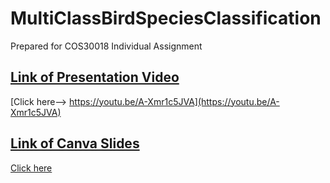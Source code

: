 # MultiClassBirdSpeciesClassification
Prepared for COS30018 Individual Assignment

## **[Link of Presentation Video](https://youtu.be/A-Xmr1c5JVA)**
[Click here--> https://youtu.be/A-Xmr1c5JVA](https://youtu.be/A-Xmr1c5JVA)

## **[Link of Canva Slides](https://www.canva.com/design/DAGUvk9P4-o/_y20371B1BpErMBxTLBITg/edit?utm_content=DAGUvk9P4-o&utm_campaign=designshare&utm_medium=link2&utm_source=sharebutton)**
[Click here](https://www.canva.com/design/DAGUvk9P4-o/_y20371B1BpErMBxTLBITg/edit?utm_content=DAGUvk9P4-o&utm_campaign=designshare&utm_medium=link2&utm_source=sharebutton)

